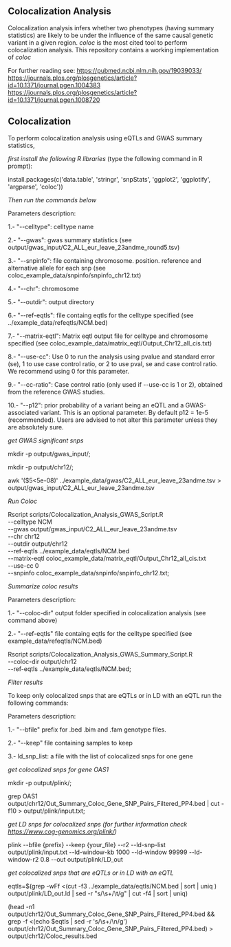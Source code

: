 Colocalization Analysis
-------------------------------------
Colocalization analysis infers whether
two phenotypes (having summary statistics) are likely to be under
the influence of the same causal genetic
variant in a given region. *coloc* is the most cited tool to perform
colocalization analysis. This repository contains a working implementation of *coloc*

For further reading see:
https://pubmed.ncbi.nlm.nih.gov/19039033/
https://journals.plos.org/plosgenetics/article?id=10.1371/journal.pgen.1004383
https://journals.plos.org/plosgenetics/article?id=10.1371/journal.pgen.1008720

Colocalization
----------------------------
To perform colocalization analysis
using eQTLs and GWAS summary statistics,

*first install the following R libraries* (type the following command in R prompt):

install.packages(c('data.table', 'stringr', 'snpStats', 'ggplot2', 'ggplotify', 'argparse', 'coloc'))


*Then run the commands below*


Parameters description:

1.- "--celltype": celltype name

2.- "--gwas": gwas summary statistics (see output/gwas_input/C2_ALL_eur_leave_23andme_round5.tsv)

3.- "--snpinfo": file containing chromosome. position. reference and alternative allele for each snp (see coloc_example_data/snpinfo/snpinfo_chr12.txt)

4.- "--chr": chromosome

5.- "--outdir": output directory

6.- "--ref-eqtls": file containg eqtls for the celltype specified (see ../example_data/refeqtls/NCM.bed)

7.- "--matrix-eqtl": Matrix eqtl output file for celltype and chromosome specified (see coloc_example_data/matrix_eqtl/Output_Chr12_all_cis.txt)

8.- "--use-cc": Use 0 to run the analysis using pvalue and standard error (se), 1 to use case control ratio, or 2 to use pval, se and case control ratio. We recommend using 0 for this parameter.

9.- "--cc-ratio": Case control ratio (only used if --use-cc is 1 or 2), obtained from the reference GWAS studies.

10.- "--p12": prior probability of a variant being an eQTL and a GWAS-associated variant. This is an optional parameter. By default p12 = 1e-5 (recommended). Users are advised to not alter this parameter unless they are absolutely sure.



*get GWAS significant snps*

mkdir -p output/gwas_input/;

mkdir -p output/chr12/;

awk '($5<5e-08)' ../example_data/gwas/C2_ALL_eur_leave_23andme.tsv  > output/gwas_input/C2_ALL_eur_leave_23andme.tsv

*Run Coloc*

Rscript scripts/Colocalization_Analysis_GWAS_Script.R \
        --celltype NCM \
        --gwas output/gwas_input/C2_ALL_eur_leave_23andme.tsv \
        --chr chr12 \
        --outdir output/chr12 \
        --ref-eqtls ../example_data/eqtls/NCM.bed \
        --matrix-eqtl coloc_example_data/matrix_eqtl/Output_Chr12_all_cis.txt \
        --use-cc 0 \
        --snpinfo coloc_example_data/snpinfo/snpinfo_chr12.txt;


*Summarize coloc results*

Parameters description:

1.- "--coloc-dir" output folder specified in colocalization analysis (see command above)

2.- "--ref-eqtls" file containg eqtls for the celltype specified (see example_data/refeqtls/NCM.bed)


Rscript scripts/Colocalization_Analysis_GWAS_Summary_Script.R \
        --coloc-dir output/chr12 \
        --ref-eqtls ../example_data/eqtls/NCM.bed;


*Filter results*

To keep only colocalized snps that
are eQTLs or in LD with an eQTL run
the following commands:

Parameters description:

1.- "--bfile" prefix for .bed .bim and .fam genotype files.

2.- "--keep"  file containing samples to keep

3.- ld_snp_list: a file with the list of colocalized snps for one gene

*get colocalized snps for gene OAS1*

mkdir -p output/plink/;

grep OAS1 output/chr12/Out_Summary_Coloc_Gene_SNP_Pairs_Filtered_PP4.bed | cut -f10 > output/plink/input.txt;

*get LD snps for colocalized snps (for further information check https://www.cog-genomics.org/plink/)*

plink --bfile {prefix} --keep {your_file} --r2 --ld-snp-list output/plink/input.txt --ld-window-kb 1000 --ld-window 99999 --ld-window-r2 0.8 --out output/plink/LD_out

*get colocalized snps that are eQTLs or in LD with an eQTL*

eqtls=$(grep -wFf <(cut -f3 ../example_data/eqtls/NCM.bed | sort | uniq ) output/plink/LD_out.ld | sed -r "s/\s+/\t/g" | cut -f4 | sort | uniq)

(head -n1 output/chr12/Out_Summary_Coloc_Gene_SNP_Pairs_Filtered_PP4.bed && grep -f <(echo $eqtls | sed -r 's/\s+/\n/g') output/chr12/Out_Summary_Coloc_Gene_SNP_Pairs_Filtered_PP4.bed) > output/chr12/Coloc_results.bed
